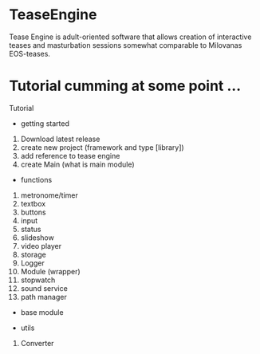 # TeaseEngine
Tease Engine is adult-oriented software that allows creation of interactive teases and masturbation sessions somewhat comparable to Milovanas EOS-teases. 

# Tutorial cumming at some point ...
Tutorial
- getting started
1) Download latest release
2) create new project (framework and type [library])
3) add reference to tease engine
4) create Main (what is main module)

- functions
1) metronome/timer
2) textbox
3) buttons
4) input
5) status
6) slideshow
7) video player
8) storage
9) Logger
10) Module (wrapper)
11) stopwatch
12) sound service 
13) path manager

- base module

- utils
1) Converter
